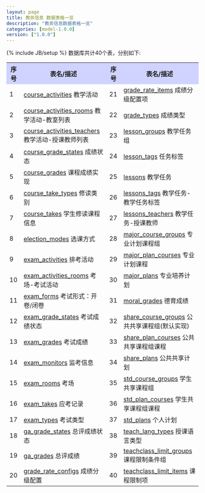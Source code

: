 ```yaml
---
layout: page
title: 教务信息 数据表格一览
description: "教务信息数据表格一览"
categories: [model-1.0.0]
version: ["1.0.0"]
---
```

{% include JB/setup %}
数据库共计40个表，分别如下:

<table class="table table-bordered table-striped table-condensed">
  <tr>
    <th style="background-color:#D0D3FF">序号</th>
    <th style="background-color:#D0D3FF">表名/描述</th>
    <th style="background-color:#D0D3FF">序号</th>
    <th style="background-color:#D0D3FF">表名/描述</th>
  </tr>
  <tr>
    <td>1</td>
    <td><a href="schedule.html#courseactivities">course_activities</a> 教学活动</td>
    <td>21</td>
    <td><a href="misc.html#graderateitems">grade_rate_items</a> 成绩分级配置项</td>
  </tr>
  <tr>
    <td>2</td>
    <td><a href="schedule.html#courseactivitiesrooms">course_activities_rooms</a> 教学活动-教室列表</td>
    <td>22</td>
    <td><a href="misc.html#gradetypes">grade_types</a> 成绩类型</td>
  </tr>
  <tr>
    <td>3</td>
    <td><a href="schedule.html#courseactivitiesteachers">course_activities_teachers</a> 教学活动-授课教师列表</td>
    <td>23</td>
    <td><a href="schedule.html#lessongroups">lesson_groups</a> 教学任务组</td>
  </tr>
  <tr>
    <td>4</td>
    <td><a href="misc.html#coursegradestates">course_grade_states</a> 成绩状态</td>
    <td>24</td>
    <td><a href="misc.html#lessontags">lesson_tags</a> 任务标签</td>
  </tr>
  <tr>
    <td>5</td>
    <td><a href="exam.html#coursegrades">course_grades</a> 课程成绩实现</td>
    <td>25</td>
    <td><a href="lesson.html#lessons">lessons</a> 教学任务</td>
  </tr>
  <tr>
    <td>6</td>
    <td><a href="lesson.html#coursetaketypes">course_take_types</a> 修读类别</td>
    <td>26</td>
    <td><a href="lesson.html#lessonstags">lessons_tags</a> 教学任务-教学任务标签</td>
  </tr>
  <tr>
    <td>7</td>
    <td><a href="lesson.html#coursetakes">course_takes</a> 学生修读课程信息</td>
    <td>27</td>
    <td><a href="lesson.html#lessonsteachers">lessons_teachers</a> 教学任务-授课教师</td>
  </tr>
  <tr>
    <td>8</td>
    <td><a href="misc.html#electionmodes">election_modes</a> 选课方式</td>
    <td>28</td>
    <td><a href="plan.html#majorcoursegroups">major_course_groups</a> 专业计划课程组</td>
  </tr>
  <tr>
    <td>9</td>
    <td><a href="exam.html#examactivities">exam_activities</a> 排考活动</td>
    <td>29</td>
    <td><a href="plan.html#majorplancourses">major_plan_courses</a> 专业计划课程</td>
  </tr>
  <tr>
    <td>10</td>
    <td><a href="exam.html#examactivitiesrooms">exam_activities_rooms</a> 考场-考试活动</td>
    <td>30</td>
    <td><a href="plan.html#majorplans">major_plans</a> 专业培养计划</td>
  </tr>
  <tr>
    <td>11</td>
    <td><a href="misc.html#examforms">exam_forms</a> 考试形式：开卷/闭卷</td>
    <td>31</td>
    <td><a href="misc.html#moralgrades">moral_grades</a> 德育成绩</td>
  </tr>
  <tr>
    <td>12</td>
    <td><a href="misc.html#examgradestates">exam_grade_states</a> 考试成绩状态</td>
    <td>32</td>
    <td><a href="plan.html#sharecoursegroups">share_course_groups</a> 公共共享课程组(默认实现)</td>
  </tr>
  <tr>
    <td>13</td>
    <td><a href="exam.html#examgrades">exam_grades</a> 考试成绩</td>
    <td>33</td>
    <td><a href="plan.html#shareplancourses">share_plan_courses</a> 公共共享课程组课程</td>
  </tr>
  <tr>
    <td>14</td>
    <td><a href="exam.html#exammonitors">exam_monitors</a> 监考信息</td>
    <td>34</td>
    <td><a href="plan.html#shareplans">share_plans</a> 公共共享计划</td>
  </tr>
  <tr>
    <td>15</td>
    <td><a href="exam.html#examrooms">exam_rooms</a> 考场</td>
    <td>35</td>
    <td><a href="plan.html#stdcoursegroups">std_course_groups</a> 学生共享课程组</td>
  </tr>
  <tr>
    <td>16</td>
    <td><a href="exam.html#examtakes">exam_takes</a> 应考记录</td>
    <td>36</td>
    <td><a href="plan.html#stdplancourses">std_plan_courses</a> 学生共享课程组课程</td>
  </tr>
  <tr>
    <td>17</td>
    <td><a href="misc.html#examtypes">exam_types</a> 考试类型</td>
    <td>37</td>
    <td><a href="plan.html#stdplans">std_plans</a> 个人计划</td>
  </tr>
  <tr>
    <td>18</td>
    <td><a href="misc.html#gagradestates">ga_grade_states</a> 总评成绩状态</td>
    <td>38</td>
    <td><a href="misc.html#teachlangtypes">teach_lang_types</a> 授课语言类型</td>
  </tr>
  <tr>
    <td>19</td>
    <td><a href="exam.html#gagrades">ga_grades</a> 总评成绩</td>
    <td>39</td>
    <td><a href="misc.html#teachclasslimitgroups">teachclass_limit_groups</a> 课程限制条件组</td>
  </tr>
  <tr>
    <td>20</td>
    <td><a href="misc.html#graderateconfigs">grade_rate_configs</a> 成绩分级配置</td>
    <td>40</td>
    <td><a href="misc.html#teachclasslimititems">teachclass_limit_items</a> 课程限制项</td>
  </tr>
</table>
